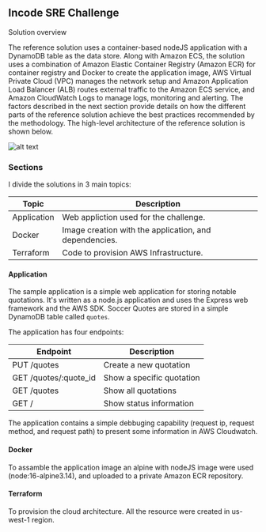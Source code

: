 ## Incode SRE Challenge

Solution overview

The reference solution uses a container-based nodeJS application with a DynamoDB table as the data store. Along with Amazon ECS, the solution uses a combination of Amazon Elastic Container Registry (Amazon ECR) for container registry and Docker to create the application image, AWS Virtual Private Cloud (VPC) manages the network setup and Amazon Application Load Balancer (ALB) routes external traffic to the Amazon ECS service, and Amazon CloudWatch Logs to manage logs, monitoring and alerting. The factors described in the next section provide details on how the different parts of the reference solution achieve the best practices recommended by the methodology. The high-level architecture of the reference solution is shown below.

![alt text](https://github.com/luiscelismx/incode-sre-challenge/blob/master/Architecture-Diagram.jpeg?raw=true)


### Sections
I divide the solutions in 3 main topics:

| Topic | Description |
| ---------------- | -------------------------------------------------------- |
| Application | Web appliction used for the challenge. |
| Docker | Image creation with the application, and dependencies. |
| Terraform | Code to provision AWS Infrastructure. |



#### Application

The sample application is a simple web application for storing notable quotations. It's written as a node.js application and uses the Express web framework and the AWS SDK. Soccer Quotes are stored in a simple DynamoDB table called `quotes`.

The application has four endpoints:

| Endpoint | Description |
| --- | --- |
| PUT /quotes | Create a new quotation |
| GET /quotes/:quote_id | Show a specific quotation |
| GET /quotes | Show all quotations |
| GET / | Show status information |

The application contains a simple debbuging capability (request ip, request method, and request path) to present some information in AWS Cloudwatch.


#### Docker
To assamble the application image an alpine with nodeJS image were used (node:16-alpine3.14), and uploaded to a private Amazon ECR repository.


#### Terraform
To provision the cloud architecture. All the resource were created in us-west-1 region.
